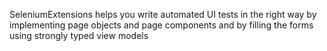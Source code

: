 SeleniumExtensions helps you write automated UI tests in the right way by implementing page objects and page components and by filling the forms using strongly typed view models